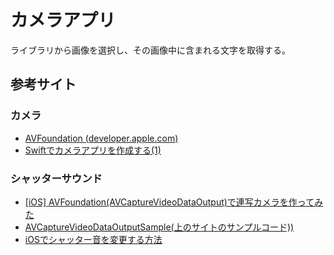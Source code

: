 # カメラアプリ
ライブラリから画像を選択し、その画像中に含まれる文字を取得する。

## 参考サイト
### カメラ
* [AVFoundation (developer.apple.com)](https://developer.apple.com/documentation/avfoundation)
* [Swiftでカメラアプリを作成する(1)](https://qiita.com/t_okkan/items/f2ba9b7009b49fc2e30a)

### シャッターサウンド
* [[iOS] AVFoundation(AVCaptureVideoDataOutput)で連写カメラを作ってみた](https://dev.classmethod.jp/articles/ios-avfoundation-avcapturevideodataoutput/)
* [AVCaptureVideoDataOutputSample(上のサイトのサンプルコード))](https://github.com/furuya02/AVCaptureVideoDataOutputSample/tree/master)
* [iOSでシャッター音を変更する方法](https://qiita.com/john-rocky/items/63839802068985425f71)

